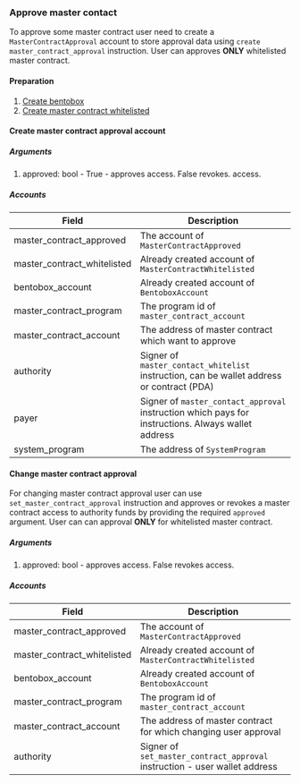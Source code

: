 ### Approve master contact

To approve some master contract user need to create a `MasterContractApproval` account to store approval data using `create master_contract_approval` instruction. User can approves **ONLY** whitelisted master contract.

#### Preparation
1. [Create bentobox](./01-create-bentobox.md)
2. [Create master contract whitelisted](./05-bentobox-whitelist.md#create%20master%20contract%20whitelisted%20account)

#### Create master contract approval account

##### Arguments
1. approved: bool - True - approves access. False revokes. access.

##### Accounts

| Field  | Description |
| ------------- | ------------- |
| master_contract_approved  |  The account of `MasterContractApproved` |
| master_contract_whitelisted  | Already created account of `MasterContractWhitelisted` |
| bentobox_account  | Already created account of `BentoboxAccount` |
| master_contract_program | The program id of `master_contract_account` |
| master_contract_account  | The address of master contract which want to approve  |
| authority  | Signer of `master_contact_whitelist` instruction, can be wallet address or contract (PDA) |
| payer  | Signer of `master_contact_approval` instruction which pays for instructions. Always wallet address |
| system_program | The address of `SystemProgram` |

#### Change master contract approval

For changing master contract approval user can use `set_master_contract_approval` instruction and  approves or revokes a master contract access to authority funds by providing the required `approved` argument. User can can approval **ONLY** for whitelisted master contract.

##### Arguments
1. approved: bool - approves access. False revokes access.

##### Accounts

| Field  | Description |
| ------------- | ------------- |
| master_contract_approved  |  The account of `MasterContractApproved` |
| master_contract_whitelisted  | Already created account of `MasterContractWhitelisted` |
| bentobox_account  | Already created account of `BentoboxAccount` |
| master_contract_program | The program id of `master_contract_account` |
| master_contract_account  | The address of master contract for which changing user approval |
| authority  | Signer of `set_master_contract_approval` instruction - user wallet address |